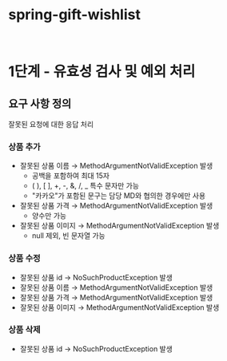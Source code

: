 # spring-gift-wishlist

<br/>

# 1단계 - 유효성 검사 및 예외 처리

## 요구 사항 정의

잘못된 요청에 대한 응답 처리

### 상품 추가

- 잘못된 상품 이름 → MethodArgumentNotValidException 발생
    - 공백을 포함하여 최대 15자
    - ( ), [ ], +, -, &, /, _ 특수 문자만 가능
    - "카카오"가 포함된 문구는 담당 MD와 협의한 경우에만 사용
- 잘못된 상품 가격 → MethodArgumentNotValidException 발생
    - 양수만 가능
- 잘못된 상품 이미지 → MethodArgumentNotValidException 발생
    - null 제외, 빈 문자열 가능

### 상품 수정

- 잘못된 상품 id → NoSuchProductException 발생
- 잘못된 상품 이름 → MethodArgumentNotValidException 발생
- 잘못된 상품 가격 → MethodArgumentNotValidException 발생
- 잘못된 상품 이미지 → MethodArgumentNotValidException 발생

### 상품 삭제

- 잘못된 상품 id → NoSuchProductException 발생